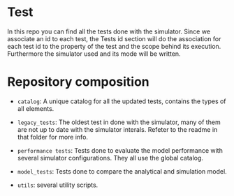 # Test
In this repo you can find all the tests done with the simulator. Since we associate an id to each test, the Tests id section will do the association for each test id to the property of the test and the scope behind its execution. Furthermore the simulator used and its mode will be written.

# Repository composition

- `catalog`: A unique catalog for all the updated tests, contains the types of all elements.

- `legacy_tests`: The oldest test in done with the simulator, many of them are not up to date with the simulator interals. Refeter to the readme in that folder for more info.

- `performance tests`: Tests done to evaluate the model performance with several simulator configurations. They all use the global catalog.

- `model_tests`: Tests done to compare the analytical and simulation model.

- `utils`: several utility scripts.